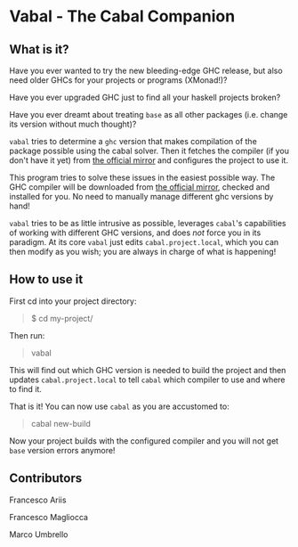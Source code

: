 # Vabal - The Cabal Companion


 What is it?
------------

Have you ever wanted to try the new bleeding-edge GHC release, but also need older GHCs for your projects or programs (XMonad!)?

Have you ever upgraded GHC just to find all your haskell projects broken?

Have you ever dreamt about treating `base` as all other packages (i.e. change its version without much thought)?

`vabal` tries to determine a `ghc` version that makes compilation of the package possible using the cabal solver.
Then it fetches the compiler (if you don't have it yet) from [the official mirror](https://downloads.haskell.org/~ghc/) and configures the project to use it.

This program tries to solve these issues in the easiest possible way.
The GHC compiler will be downloaded from [the official mirror](https://downloads.haskell.org/~ghc/), checked and installed for you.
No need to manually manage different ghc versions by hand!

`vabal` tries to be as little intrusive as possible, leverages `cabal`'s capabilities of working with different GHC versions,
and does *not* force you in its paradigm.
At its core `vabal` just edits `cabal.project.local`, which you can then modify as you wish;
you are always in charge of what is happening!


 How to use it
--------------

First cd into your project directory:

> $ cd my-project/

Then run:

> vabal

This will find out which GHC version is needed to build the project and then updates `cabal.project.local` to tell `cabal` which compiler to use and where to find it.

That is it! You can now use `cabal` as you are accustomed to:

> cabal new-build

Now your project builds with the configured compiler and you will not get `base` version errors anymore!


 Contributors
--------------

Francesco Ariis

Francesco Magliocca

Marco Umbrello

